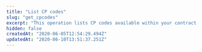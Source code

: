 ```yaml
---
title: "List CP codes"
slug: "get_cpcodes"
excerpt: "This operation lists CP codes available within your contract and group pairing, which you assign to a property within its rule tree. CP codes include information about the product under which they were generated. When [creating a new property](https://papi-akamai.readme.io/reference/properties#post_properties), you should apply the same product under which the associated CP code was created."
hidden: false
createdAt: "2020-06-05T12:54:29.494Z"
updatedAt: "2020-06-10T13:51:37.251Z"
---
```

